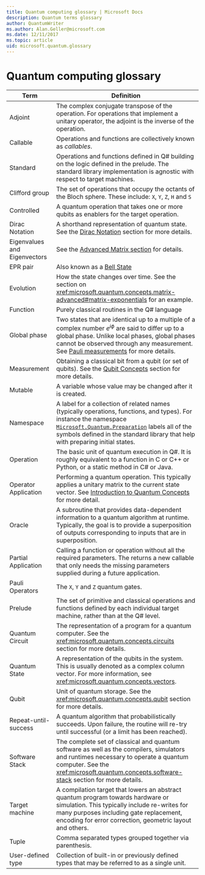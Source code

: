 ```yaml
---
title: Quantum computing glossary | Microsoft Docs 
description: Quantum terms glossary
author: QuantumWriter
ms.author: Alan.Geller@microsoft.com 
ms.date: 12/11/2017
ms.topic: article
uid: microsoft.quantum.glossary
---
```


# Quantum computing glossary

|Term|Definition|
|-------------|----------|
|Adjoint|The complex conjugate transpose of the operation. For operations that implement a unitary operator, the adjoint is the inverse of the operation.|
|Callable|Operations and functions are collectively known as *callables*.|
|Standard|Operations and functions defined in Q# building on the logic defined in the prelude. The standard library implementation is agnostic with respect to target machines.|
|Clifford group|The set of operations that occupy the octants of the Bloch sphere. These include: `X`, `Y`, `Z`, `H` and `S`|
|Controlled|A quantum operation that takes one or more qubits as enablers for the target operation.|
|Dirac Notation|A shorthand representation of quantum state. See the [Dirac Notation](xref:microsoft.quantum.concepts.dirac) section for more details.|
|Eigenvalues and Eigenvectors|See the [Advanced Matrix section](xref:microsoft.quantum.concepts.matrix-advanced) for details.|
|EPR pair|Also known as a [Bell State](https://en.wikipedia.org/wiki/Bell_state)|
|Evolution|How the state changes over time. See the section on <xref:microsoft.quantum.concepts.matrix-advanced#matrix-exponentials> for an example. |
|Function|Purely classical routines in the Q# language|
| <a id="global-phase"></a>Global phase | Two states that are identical up to a multiple of a complex number $e^{i\phi}$ are said to differ up to a global phase. Unlike local phases, global phases cannot be observed through any measurement. See [Pauli measurements](xref:microsoft.quantum.concepts.pauli) for more details. |
|Measurement|Obtaining a classical bit from a qubit (or set of qubits). See the [Qubit Concepts](xref:microsoft.quantum.concepts.qubit) section for more details.|
|Mutable|A variable whose value may be changed after it is created.|
|Namespace|A label for a collection of related names (typically operations, functions, and types). For instance the namespace [`Microsoft.Quantum.Preparation`](xref:microsoft.quantum.preparation) labels all of the symbols defined in the standard library that help with preparing initial states.|
|Operation|The basic unit of quantum execution in Q#. It is roughly equivalent to a function in C or C++ or Python, or a static method in C# or Java.|
|Operator Application|Performing a quantum operation. This typically applies a unitary matrix to the current state vector. See [Introduction to Quantum Concepts](xref:microsoft.quantum.concepts.intro) for more detail.|
|Oracle|A subroutine that provides data-dependent information to a quantum algorithm at runtime. Typically, the goal is to provide a superposition of outputs corresponding to inputs that are in superposition.   |
|Partial Application|Calling a function or operation without all the required parameters. The returns a new callable that only needs the missing parameters supplied during a future application.|
|Pauli Operators|The `X`, `Y` and `Z` quantum gates.|
|Prelude|The set of primitive and classical operations and functions defined by each individual target machine, rather than at the Q# level.|
|Quantum Circuit|The representation of a program for a quantum computer. See the <xref:microsoft.quantum.concepts.circuits> section for more details.|
|Quantum State|A representation of the qubits in the system. This is usually denoted as a complex column vector. For more information, see <xref:microsoft.quantum.concepts.vectors>. |
|Qubit|Unit of quantum storage. See the <xref:microsoft.quantum.concepts.qubit> section for more details.|
|Repeat-until-success|A quantum algorithm that probabilistically succeeds. Upon failure, the routine will re-try until successful (or a limit has been reached). |
|Software Stack|The complete set of classical and quantum software as well as the compilers, simulators and runtimes necessary to operate a quantum computer. See the <xref:microsoft.quantum.concepts.software-stack> section for more details. |
|Target machine|A compilation target that lowers an abstract quantum program towards hardware or simulation. This typically include re-writes for many purposes including gate replacement, encoding for error correction, geometric layout and others.|
|Tuple|Comma separated types grouped together via parenthesis. |
|User-defined type|Collection of built-in or previously defined types that may be referred to as a single unit.|

